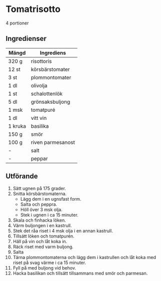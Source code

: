 # Tomatrisotto
4 portioner
## Ingredienser

Mängd|Ingrediens
------------ | -------------
320 g | risottoris
12 st |  körsbärstomater
3 st | plommontomater
1 dl | olivolja
1 st | schalottenlök
5 dl | grönsaksbuljong
1 msk | tomatpuré
1 dl | vitt vin
1 kruka | basilika
150 g | smör
100 g | riven parmesanost
\- | salt
\- | peppar

## Utförande
1. Sätt ugnen på 175 grader.
2. Snitta körsbärstomaterna.
    * Lägg dem i en ugnsfast form.
    * Salta och peppra.
    * Höll över 3 msk olja.
    * Stek i ugnen i ca 15 minuter.
3. Skala och finhacka löken.
4. Värm buljongen i en kastrull.
5. Stek det råa riset i 4 msk olja i en annan kastrull.
6. Tillsätt löken och tomatpurén.
7. Häll på vin och låt koka in.
8. Räck riset med varm buljong.
9. Salta
10. Tärna plommontomaterna och lägg dem i kastrullen och låt koka med riset på svag värme i ca 15 minuter.
11. Fyll på med buljong vid behov.
12. Hacka basilikan och tillsätt tillsammans med smör och parmesan.
